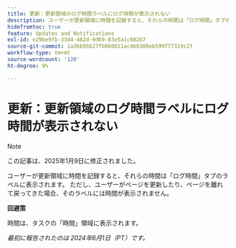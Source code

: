 ```yaml
---
title: 更新：更新領域のログ時間ラベルにログ時間が表示されない
description: ユーザーが更新領域に時間を記録すると、それらの時間は「ログ時間」タブのラベルに表示されます。 ただし、ユーザーがページを更新したり、ページを離れて戻ってきた場合、そのラベルには時間が表示されません。
hidefromtoc: true
feature: Updates and Notifications
exl-id: e29be9fb-33d4-462d-9d69-83e5a1c682b7
source-git-commit: 1a3bb95b27fb660011ac4b0380eb599f77319c2f
workflow-type: tm+mt
source-wordcount: '120'
ht-degree: 9%

---
```


# 更新：更新領域のログ時間ラベルにログ時間が表示されない

>[!NOTE]
>
>この記事は、2025年1月9日に修正されました。

ユーザーが更新領域に時間を記録すると、それらの時間は「ログ時間」タブのラベルに表示されます。 ただし、ユーザーがページを更新したり、ページを離れて戻ってきた場合、そのラベルには時間が表示されません。

**回避策**

時間は、タスクの「時間」領域に表示されます。

_最初に報告されたのは 2024年6月1日（PT）です。_
